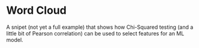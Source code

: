 # Word Cloud

A snipet (not yet a full example) that shows how Chi-Squared testing (and a little bit of Pearson correlation) can be used to select features for an ML model.
